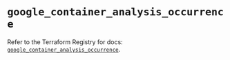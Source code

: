# `google_container_analysis_occurrence`

Refer to the Terraform Registry for docs: [`google_container_analysis_occurrence`](https://registry.terraform.io/providers/hashicorp/google-beta/5.24.0/docs/resources/google_container_analysis_occurrence).
